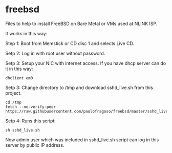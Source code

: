 # freebsd

Files to help to install FreeBSD on Bare Metal or VMs used at NLINK ISP.

It works in this way:

Step 1: Boot from Memstick or CD disc 1 and selects Live CD.

Setp 2: Log in with root user without password.

Setp 3: Setup your NIC with internet access. If you have dhcp server can do it in this way:

	dhclient em0

Setp 3: Change directory to /tmp and download sshd_live.sh from this project.

	cd /tmp
	fetch --no-verify-peer https://raw.githubusercontent.com/paulofragoso/freebsd/master/sshd_live.sh

Setp 4: Runs this script:

	sh sshd_live.sh

Now admin user which was included in sshd_live.sh script can log in this server by public IP address.
